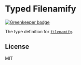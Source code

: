 # Typed Filenamify

[![Greenkeeper badge](https://badges.greenkeeper.io/types/npm-filenamify.svg)](https://greenkeeper.io/)

The type definition for [`filenamify`](https://github.com/sindresorhus/filenamify).

## License

MIT
